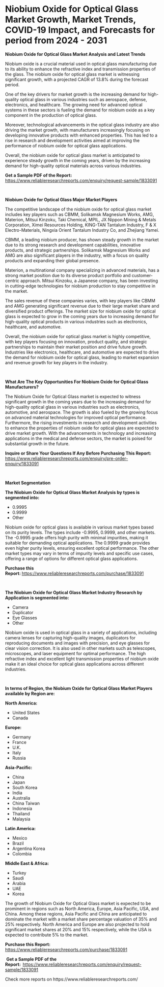 <p><h1>Niobium Oxide for Optical Glass Market Growth, Market Trends, COVID-19 Impact, and Forecasts for period from 2024 - 2031</h1></p><p><strong>Niobium Oxide for Optical Glass Market Analysis and Latest Trends</strong></p>
<p><p>Niobium oxide is a crucial material used in optical glass manufacturing due to its ability to enhance the refractive index and transmission properties of the glass. The niobium oxide for optical glass market is witnessing significant growth, with a projected CAGR of 13.8% during the forecast period.</p><p>One of the key drivers for market growth is the increasing demand for high-quality optical glass in various industries such as aerospace, defense, electronics, and healthcare. The growing need for advanced optical systems in these sectors is fueling the demand for niobium oxide as a key component in the production of optical glass.</p><p>Moreover, technological advancements in the optical glass industry are also driving the market growth, with manufacturers increasingly focusing on developing innovative products with enhanced properties. This has led to a rise in research and development activities aimed at improving the performance of niobium oxide for optical glass applications.</p><p>Overall, the niobium oxide for optical glass market is anticipated to experience steady growth in the coming years, driven by the increasing demand for high-quality optical materials across various industries.</p></p>
<p><strong>Get a Sample PDF of the Report:&nbsp;</strong> <a href="https://www.reliableresearchreports.com/enquiry/request-sample/1833091">https://www.reliableresearchreports.com/enquiry/request-sample/1833091</a></p>
<p>&nbsp;</p>
<p><strong>Niobium Oxide for Optical Glass Major Market Players</strong></p>
<p><p>The competitive landscape of the niobium oxide for optical glass market includes key players such as CBMM, Solikamsk Magnesium Works, AMG, Materion, Mitsui Kinzoku, Taki Chemical, MPIL, JX Nippon Mining & Metals Corporation, Ximei Resources Holding, KING-TAN Tantalum Industry, F & X Electro-Materials, Ningxia Orient Tantalum Industry Co, and Zhejiang Yamei.</p><p>CBMM, a leading niobium producer, has shown steady growth in the market due to its strong research and development capabilities, innovative products, and strategic partnerships. Solikamsk Magnesium Works and AMG are also significant players in the industry, with a focus on quality products and expanding their global presence.</p><p>Materion, a multinational company specializing in advanced materials, has a strong market position due to its diverse product portfolio and customer-centric approach. Mitsui Kinzoku, a Japanese company, has been investing in cutting-edge technologies for niobium production to stay competitive in the market.</p><p>The sales revenue of these companies varies, with key players like CBMM and AMG generating significant revenue due to their large market share and diversified product offerings. The market size for niobium oxide for optical glass is expected to grow in the coming years due to increasing demand for high-quality optical products in various industries such as electronics, healthcare, and automotive.</p><p>Overall, the niobium oxide for optical glass market is highly competitive, with key players focusing on innovation, product quality, and strategic partnerships to maintain their market position and drive future growth. Industries like electronics, healthcare, and automotive are expected to drive the demand for niobium oxide for optical glass, leading to market expansion and revenue growth for key players in the industry.</p></p>
<p>&nbsp;</p>
<p><strong>What Are The Key Opportunities For Niobium Oxide for Optical Glass Manufacturers?</strong></p>
<p><p>The Niobium Oxide for Optical Glass market is expected to witness significant growth in the coming years due to the increasing demand for high-quality optical glass in various industries such as electronics, automotive, and aerospace. The growth is also fueled by the growing focus on advanced material technologies for improved optical performance. Furthermore, the rising investments in research and development activities to enhance the properties of niobium oxide for optical glass are expected to drive market growth. With the advancements in technology and increasing applications in the medical and defense sectors, the market is poised for substantial growth in the future.</p></p>
<p><strong>Inquire or Share Your Questions If Any Before Purchasing This Report:</strong> <a href="https://www.reliableresearchreports.com/enquiry/pre-order-enquiry/1833091">https://www.reliableresearchreports.com/enquiry/pre-order-enquiry/1833091</a></p>
<p>&nbsp;</p>
<p><strong>Market Segmentation</strong></p>
<p><strong>The Niobium Oxide for Optical Glass Market Analysis by types is segmented into:</strong></p>
<p><ul><li>0.9995</li><li>0.9999</li><li>Other</li></ul></p>
<p><p>Niobium oxide for optical glass is available in various market types based on its purity levels. The types include -0.9995, 0.9999, and other markets. The -0.9995 grade offers high purity with minimal impurities, making it suitable for demanding optical applications. The 0.9999 grade provides even higher purity levels, ensuring excellent optical performance. The other market types may vary in terms of impurity levels and specific use cases, offering a range of options for different optical glass applications.</p></p>
<p><strong>Purchase this Report:&nbsp;</strong><a href="https://www.reliableresearchreports.com/purchase/1833091">https://www.reliableresearchreports.com/purchase/1833091</a></p>
<p>&nbsp;</p>
<p><strong>The Niobium Oxide for Optical Glass Market Industry Research by Application is segmented into:</strong></p>
<p><ul><li>Camera</li><li>Duplicator</li><li>Eye Glasses</li><li>Other</li></ul></p>
<p><p>Niobium oxide is used in optical glass in a variety of applications, including camera lenses for capturing high-quality images, duplicators for reproducing documents and images with precision, and eye glasses for clear vision correction. It is also used in other markets such as telescopes, microscopes, and laser equipment for optimal performance. The high refractive index and excellent light transmission properties of niobium oxide make it an ideal choice for optical glass applications across different industries.</p></p>
<p>&nbsp;</p>
<p><strong>In terms of Region, the Niobium Oxide for Optical Glass Market Players available by Region are:</strong></p>
<p>
    <p> <strong> North America: </strong>
        <ul>
            <li>United States</li>
            <li>Canada</li>
        </ul>
        </p> 
    <p> <strong> Europe: </strong>
        <ul>
            <li>Germany</li>
            <li>France</li>
            <li>U.K.</li>
            <li>Italy</li>
            <li>Russia</li>
        </ul>
        </p> 
    <p> <strong> Asia-Pacific: </strong>
        <ul>
            <li>China</li>
            <li>Japan</li>
            <li>South Korea</li>
            <li>India</li>
            <li>Australia</li>
            <li>China Taiwan</li>
            <li>Indonesia</li>
            <li>Thailand</li>
            <li>Malaysia</li>
        </ul>
        </p> 
    <p> <strong> Latin America: </strong>
        <ul>
            <li>Mexico</li>
            <li>Brazil</li>
            <li>Argentina Korea</li>
            <li>Colombia</li>
        </ul>
        </p> 
    <p> <strong> Middle East & Africa: </strong>
        <ul>
            <li>Turkey</li>
            <li>Saudi</li>
            <li>Arabia</li>
            <li>UAE</li>
            <li>Korea</li>
        </ul>
    </p>
    </p>
<p><p>The growth of Niobium Oxide for Optical Glass market is expected to be prominent in regions such as North America, Europe, Asia Pacific, USA, and China. Among these regions, Asia Pacific and China are anticipated to dominate the market with a market share percentage valuation of 35% and 25% respectively. North America and Europe are also projected to hold significant market shares at 20% and 15% respectively, while the USA is expected to contribute 5% to the market.</p></p>
<p><strong>Purchase this Report: </strong><a href="https://www.reliableresearchreports.com/purchase/1833091">https://www.reliableresearchreports.com/purchase/1833091</a></p>
<p>&nbsp;<strong>Get a Sample PDF of the Report:&nbsp;&nbsp;</strong><a href="https://www.reliableresearchreports.com/enquiry/request-sample/1833091">https://www.reliableresearchreports.com/enquiry/request-sample/1833091</a></p>
<p><strong></strong></p>
<p>Check more reports on https://www.reliableresearchreports.com/</p>
